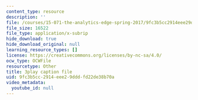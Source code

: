 ```yaml
---
content_type: resource
description: ''
file: /courses/15-071-the-analytics-edge-spring-2017/9fc3b5cc2914eee29dddfd22de38b70a_xxjhXhhcg74.srt
file_size: 16522
file_type: application/x-subrip
hide_download: true
hide_download_original: null
learning_resource_types: []
license: https://creativecommons.org/licenses/by-nc-sa/4.0/
ocw_type: OCWFile
resourcetype: Other
title: 3play caption file
uid: 9fc3b5cc-2914-eee2-9ddd-fd22de38b70a
video_metadata:
  youtube_id: null
---
```

